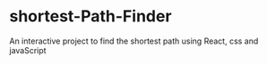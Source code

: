 # shortest-Path-Finder
An interactive project to find the shortest path using React, css and javaScript
